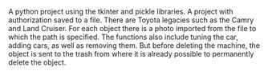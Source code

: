 A python project using the tkinter and pickle libraries. A project with authorization saved to a file. There are Toyota legacies such as the Camry and Land Cruiser. For each object there is a photo imported from the file to which the path is specified. The functions also include tuning the car, adding cars, as well as removing them. But before deleting the machine, the object is sent to the trash from where it is already possible to permanently delete the object.
